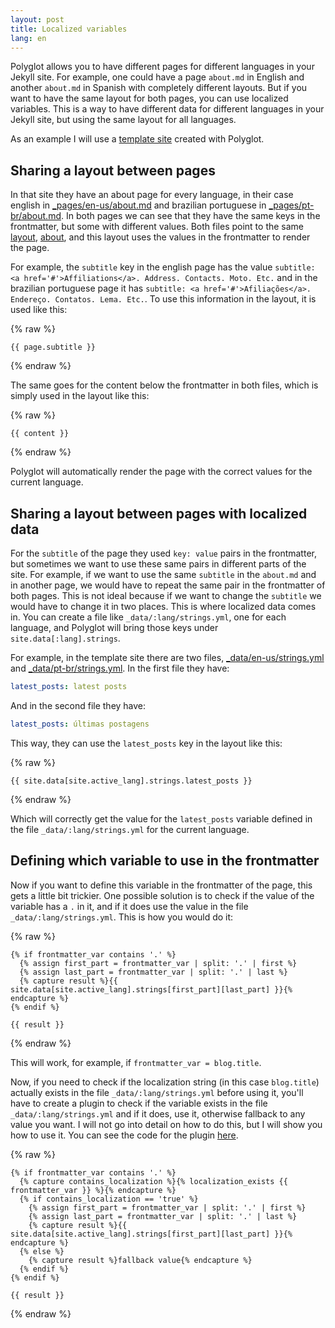 ```yaml
---
layout: post
title: Localized variables
lang: en
---
```


Polyglot allows you to have different pages for different languages in your Jekyll site. For example, one could have a page `about.md` in English and another `about.md` in Spanish with completely different layouts. But if you want to have the same layout for both pages, you can use localized variables. This is a way to have different data for different languages in your Jekyll site, but using the same layout for all languages.

As an example I will use a [template site](https://github.com/george-gca/multi-language-al-folio) created with Polyglot.

## Sharing a layout between pages

In that site they have an about page for every language, in their case english in [\_pages/en-us/about.md](https://github.com/george-gca/multi-language-al-folio/blob/main/_pages/en-us/about.md) and brazilian portuguese in [\_pages/pt-br/about.md](https://github.com/george-gca/multi-language-al-folio/blob/main/_pages/pt-br/about.md). In both pages we can see that they have the same keys in the frontmatter, but some with different values. Both files point to the same [layout](https://jekyllrb.com/docs/layouts/), [about](https://github.com/george-gca/multi-language-al-folio/blob/main/_layouts/about.liquid), and this layout uses the values in the frontmatter to render the page.

For example, the `subtitle` key in the english page has the value `subtitle: <a href='#'>Affiliations</a>. Address. Contacts. Moto. Etc.` and in the brazilian portuguese page it has `subtitle: <a href='#'>Afiliações</a>. Endereço. Contatos. Lema. Etc.`. To use this information in the layout, it is used like this:

{% raw %}
```liquid
{{ page.subtitle }}
```
{% endraw %}

The same goes for the content below the frontmatter in both files, which is simply used in the layout like this:

{% raw %}
```liquid
{{ content }}
```
{% endraw %}

Polyglot will automatically render the page with the correct values for the current language.

## Sharing a layout between pages with localized data

For the `subtitle` of the page they used `key: value` pairs in the frontmatter, but sometimes we want to use these same pairs in different parts of the site. For example, if we want to use the same `subtitle` in the `about.md` and in another page, we would have to repeat the same pair in the frontmatter of both pages. This is not ideal because if we want to change the `subtitle` we would have to change it in two places. This is where localized data comes in. You can create a file like `_data/:lang/strings.yml`, one for each language, and Polyglot will bring those keys under `site.data[:lang].strings`.

For example, in the template site there are two files, [\_data/en-us/strings.yml](https://github.com/george-gca/multi-language-al-folio/blob/main/_data/en-us/strings.yml) and [\_data/pt-br/strings.yml](https://github.com/george-gca/multi-language-al-folio/blob/main/_data/pt-br/strings.yml). In the first file they have:

```yaml
latest_posts: latest posts
```

And in the second file they have:

```yaml
latest_posts: últimas postagens
```

This way, they can use the `latest_posts` key in the layout like this:

{% raw %}
```liquid
{{ site.data[site.active_lang].strings.latest_posts }}
```
{% endraw %}

Which will correctly get the value for the `latest_posts` variable defined in the file `_data/:lang/strings.yml` for the current language.

## Defining which variable to use in the frontmatter

Now if you want to define this variable in the frontmatter of the page, this gets a little bit trickier. One possible solution is to check if the value of the variable has a `.` in it, and if it does use the value in the file `_data/:lang/strings.yml`. This is how you would do it:

{% raw %}
```liquid
{% if frontmatter_var contains '.' %}
  {% assign first_part = frontmatter_var | split: '.' | first %}
  {% assign last_part = frontmatter_var | split: '.' | last %}
  {% capture result %}{{ site.data[site.active_lang].strings[first_part][last_part] }}{% endcapture %}
{% endif %}

{{ result }}
```
{% endraw %}

This will work, for example, if `frontmatter_var = blog.title`.

Now, if you need to check if the localization string (in this case `blog.title`) actually exists in the file `_data/:lang/strings.yml` before using it, you'll have to create a plugin to check if the variable exists in the file `_data/:lang/strings.yml` and if it does, use it, otherwise fallback to any value you want. I will not go into detail on how to do this, but I will show you how to use it. You can see the code for the plugin [here](https://github.com/george-gca/multi-language-al-folio/blob/main/_plugins/localization-exists.rb).

{% raw %}
```liquid
{% if frontmatter_var contains '.' %}
  {% capture contains_localization %}{% localization_exists {{ frontmatter_var }} %}{% endcapture %}
  {% if contains_localization == 'true' %}
    {% assign first_part = frontmatter_var | split: '.' | first %}
    {% assign last_part = frontmatter_var | split: '.' | last %}
    {% capture result %}{{ site.data[site.active_lang].strings[first_part][last_part] }}{% endcapture %}
  {% else %}
    {% capture result %}fallback value{% endcapture %}
  {% endif %}
{% endif %}

{{ result }}
```
{% endraw %}